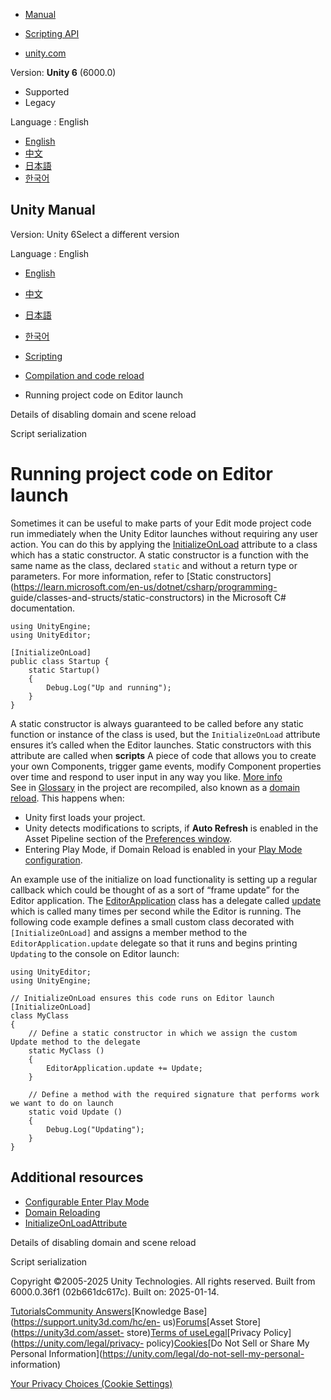 [](https://docs.unity3d.com)

  * [Manual](../Manual/index.html)
  * [Scripting API](../ScriptReference/index.html)

  * [unity.com](https://unity.com/)

Version: **Unity 6** (6000.0)

  * Supported
  * Legacy

Language : English

  * [English](/Manual/running-editor-code-on-launch.html)
  * [中文](/cn/current/Manual/running-editor-code-on-launch.html)
  * [日本語](/ja/current/Manual/running-editor-code-on-launch.html)
  * [한국어](/kr/current/Manual/running-editor-code-on-launch.html)

[](https://docs.unity3d.com)

## Unity Manual

Version: Unity 6Select a different version

Language : English

  * [English](/Manual/running-editor-code-on-launch.html)
  * [中文](/cn/current/Manual/running-editor-code-on-launch.html)
  * [日本語](/ja/current/Manual/running-editor-code-on-launch.html)
  * [한국어](/kr/current/Manual/running-editor-code-on-launch.html)

  * [Scripting](scripting.html)
  * [Compilation and code reload ](compilation-and-code-reload.html)
  * Running project code on Editor launch

[](configurable-enter-play-mode-details.html)

Details of disabling domain and scene reload

[](script-serialization.html)

Script serialization

# Running project code on Editor launch

Sometimes it can be useful to make parts of your Edit mode project code run
immediately when the Unity Editor launches without requiring any user action.
You can do this by applying the
[InitializeOnLoad](../ScriptReference/InitializeOnLoadAttribute.html)
attribute to a class which has a static constructor. A static constructor is a
function with the same name as the class, declared `static` and without a
return type or parameters. For more information, refer to [Static
constructors](https://learn.microsoft.com/en-us/dotnet/csharp/programming-
guide/classes-and-structs/static-constructors) in the Microsoft C#
documentation.

    
    
    using UnityEngine;
    using UnityEditor;
    
    [InitializeOnLoad]
    public class Startup {
        static Startup()
        {
            Debug.Log("Up and running");
        }
    }
    
    

A static constructor is always guaranteed to be called before any static
function or instance of the class is used, but the `InitializeOnLoad`
attribute ensures it’s called when the Editor launches. Static constructors
with this attribute are called when **scripts** A piece of code that allows
you to create your own Components, trigger game events, modify Component
properties over time and respond to user input in any way you like. [More
info](creating-scripts.html)  
See in [Glossary](Glossary.html#Scripts) in the project are recompiled, also
known as a [domain reload](domain-reloading.html). This happens when:

  * Unity first loads your project.
  * Unity detects modifications to scripts, if **Auto Refresh** is enabled in the Asset Pipeline section of the [Preferences window](Preferences.html).
  * Entering Play Mode, if Domain Reload is enabled in your [Play Mode configuration](configurable-enter-play-mode.html).

An example use of the initialize on load functionality is setting up a regular
callback which could be thought of as a sort of “frame update” for the Editor
application. The
[EditorApplication](../ScriptReference/EditorApplication.html) class has a
delegate called [update](../ScriptReference/EditorApplication-update.html)
which is called many times per second while the Editor is running. The
following code example defines a small custom class decorated with
`[InitializeOnLoad]` and assigns a member method to the
`EditorApplication.update` delegate so that it runs and begins printing
`Updating` to the console on Editor launch:

    
    
    using UnityEditor;
    using UnityEngine;
    
    // InitializeOnLoad ensures this code runs on Editor launch
    [InitializeOnLoad]
    class MyClass
    {
        // Define a static constructor in which we assign the custom Update method to the delegate
        static MyClass ()
        {
            EditorApplication.update += Update;
        }
    
        // Define a method with the required signature that performs work we want to do on launch
        static void Update ()
        {
            Debug.Log("Updating");
        }
    }
    
    

## Additional resources

  * [Configurable Enter Play Mode](configurable-enter-play-mode.html)
  * [Domain Reloading](domain-reloading.html)
  * [InitializeOnLoadAttribute](../ScriptReference/InitializeOnLoadAttribute.html)

[](configurable-enter-play-mode-details.html)

Details of disabling domain and scene reload

[](script-serialization.html)

Script serialization

Copyright ©2005-2025 Unity Technologies. All rights reserved. Built from
6000.0.36f1 (02b661dc617c). Built on: 2025-01-14.

[Tutorials](https://learn.unity.com/)[Community
Answers](https://answers.unity3d.com)[Knowledge
Base](https://support.unity3d.com/hc/en-
us)[Forums](https://forum.unity3d.com)[Asset Store](https://unity3d.com/asset-
store)[Terms of
use](https://docs.unity3d.com/Manual/TermsOfUse.html)[Legal](https://unity.com/legal)[Privacy
Policy](https://unity.com/legal/privacy-
policy)[Cookies](https://unity.com/legal/cookie-policy)[Do Not Sell or Share
My Personal Information](https://unity.com/legal/do-not-sell-my-personal-
information)

[Your Privacy Choices (Cookie Settings)](javascript:void\(0\);)

